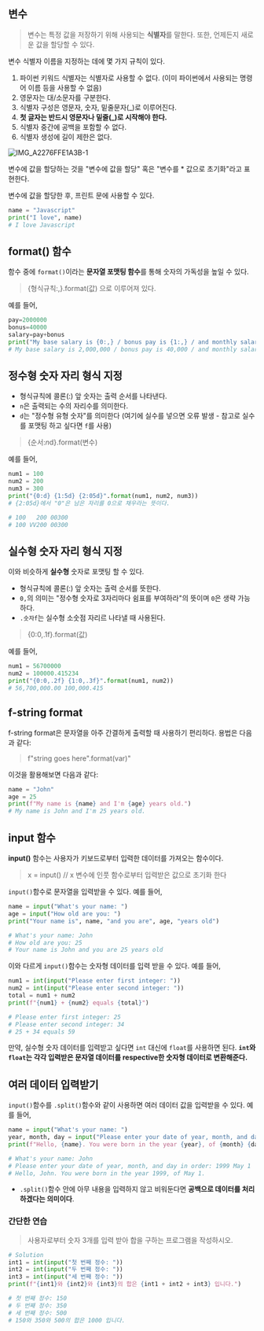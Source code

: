 ## 변수

> 변수는 특정 값을 저장하기 위해 사용되는 **식별자**를 말한다. 또한, 언제든지 새로운 값을 할당할 수 있다.

변수 식별자 이름을 지정하는 데에 몇 가지 규칙이 있다.

1. 파이썬 키워드 식별자는 식별자로 사용할 수 없다. (이미 파이썬에서 사용되는 명령어 이름 등을 사용할 수 없음)
2. 영문자는 대/소문자를 구분한다.
3. 식별자 구성은 영문자, 숫자, 밑줄문자(_)로 이루어진다.
4. **첫 글자는 반드시 영문자나 밑줄(_)로 시작해야 한다.**
5. 식별자 중간에 공백을 포함할 수 없다.
6. 식별자 생성에 길이 제한은 없다.

![IMG_A2276FFE1A3B-1](https://github.com/hampak/python-study/assets/85291626/6cb3e27a-6e47-49b2-8476-a98aa6cc72f2)

변수에 값을 할당하는 것을 "변수에 값을 할당" 혹은 "변수를 * 값으로 초기화"라고 표현한다.

변수에 값을 할당한 후, 프린트 문에 사용할 수 있다.

```py
name = "Javascript"
print("I love", name)
# I love Javascript
```

## format() 함수

함수 중에 `format()`이라는 **문자열 포맷팅 함수**를 통해 숫자의 가독성을 높일 수 있다.

> {형식규칙:,}.format(값) 으로 이루어져 있다.

예를 들어,

```py
pay=2000000
bonus=40000
salary=pay+bonus
print("My base salary is {0:,} / bonus pay is {1:,} / and monthly salary is {2:,}".format(pay, bonus, salary))
# My base salary is 2,000,000 / bonus pay is 40,000 / and monthly salary is 2,040,000
```

## 정수형 숫자 자리 형식 지정

- 형식규칙에 콜론(:) 앞 숫자는 출력 순서를 나타낸다.
- `n`은 출력되는 수의 자리수를 의미한다.
- `d`는 "정수형 유형 숫자"를 의미한다 (여기에 실수를 넣으면 오류 발생 - 참고로 실수를 포맷팅 하고 싶다면 `f`를 사용)

> {순서:*n*d}.format(변수)

예를 들어,

```py
num1 = 100
num2 = 200
num3 = 300
print("{0:d} {1:5d} {2:05d}".format(num1, num2, num3))
# {2:05d}에서 "0"은 남은 자리를 0으로 채우라는 뜻이다.

# 100   200 00300
# 100 VV200 00300
```

## 실수형 숫자 자리 형식 지정

이와 비슷하게 **실수형** 숫자로 포맷팅 할 수 있다.

- 형식규칙에 콜론(:) 앞 숫자는 출력 순서를 뜻한다.
- `0,`의 의미는 "정수형 숫자로 3자리마다 쉼표를 부여하라"의 뜻이며 `0`은 생략 가능하다.
- `.숫자f`는 실수형 소숫점 자리르 나타낼 때 사용된다.

> {0:0,.1f}.format(값)

예를 들어,

```py
num1 = 56700000
num2 = 100000.415234
print("{0:0,.2f} {1:0,.3f}".format(num1, num2))
# 56,700,000.00 100,000.415
```

## f-string format

f-string format은 문자열을 아주 간결하게 출력할 때 사용하기 편리하다. 용법은 다음과 같다:

> f"string goes here".format(var)"

이것을 활용해보면 다음과 같다:

```py
name = "John"
age = 25
print(f"My name is {name} and I'm {age} years old.")
# My name is John and I'm 25 years old.
```

## input 함수

**input()** 함수는 사용자가 키보드로부터 입력한 데이터를 가져오는 함수이다.

> x = input() // x 변수에 인풋 함수로부터 입력받은 값으로 초기화 한다

`input()`함수로 문자열을 입력받을 수 있다. 예를 들어,

```py
name = input("What's your name: ")
age = input("How old are you: ")
print("Your name is", name, "and you are", age, "years old")

# What's your name: John
# How old are you: 25
# Your name is John and you are 25 years old
```

이와 다르게 `input()`함수는 숫자형 데이터를 입력 받을 수 있다. 예를 들어,

```py
num1 = int(input("Please enter first integer: "))
num2 = int(input("Please enter second integer: "))
total = num1 + num2
print(f"{num1} + {num2} equals {total}")

# Please enter first integer: 25
# Please enter second integer: 34
# 25 + 34 equals 59
```

만약, 실수형 숫자 데이터를 입력받고 싶다면 `int` 대신에 `float`를 사용하면 된다. **`int`와 `float`는 각각 입력받은 문자열 데이터를 respective한 숫자형 데이터로 변환해준다.**


## 여러 데이터 입력받기

`input()`함수를 `.split()`함수와 같이 사용하면 여러 데이터 값을 입력받을 수 있다. 예를 들어,

```py
name = input("What's your name: ")
year, month, day = input("Please enter your date of year, month, and day in order: ").split()
print(f"Hello, {name}. You were born in the year {year}, of {month} {day}.")

# What's your name: John
# Please enter your date of year, month, and day in order: 1999 May 1
# Hello, John. You were born in the year 1999, of May 1.
```

- `.split()`함수 안에 아무 내용을 입력하지 않고 비워둔다면 **공백으로 데이터를 처리하겠다는 의미이다**.

### 간단한 연습

> 사용자로부터 숫자 3개를 입력 받아 합을 구하는 프로그램을 작성하시오.

```py
# Solution
int1 = int(input("첫 번째 정수: "))
int2 = int(input("두 번째 정수: "))
int3 = int(input("세 번째 정수: "))
print(f"{int1}와 {int2}와 {int3}의 합은 {int1 + int2 + int3} 입니다.")

# 첫 번째 정수: 150
# 두 번째 정수: 350
# 세 번째 정수: 500
# 150와 350와 500의 합은 1000 입니다.
```
